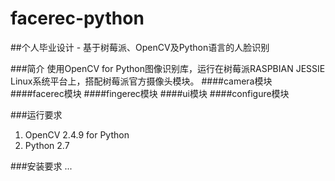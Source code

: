 # facerec-python
##个人毕业设计 - 基于树莓派、OpenCV及Python语言的人脸识别

###简介
  使用OpenCV for Python图像识别库，运行在树莓派RASPBIAN JESSIE Linux系统平台上，搭配树莓派官方摄像头模块。
####camera模块
####facerec模块
####fingerec模块
####ui模块
####configure模块
  
###运行要求
  1. OpenCV 2.4.9 for Python
  2. Python 2.7
  
###安装要求
  ...
